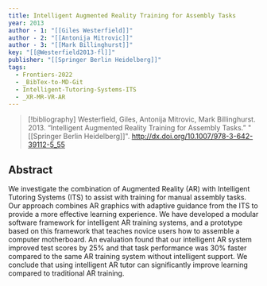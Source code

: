```yaml
---
title: Intelligent Augmented Reality Training for Assembly Tasks
year: 2013
author - 1: "[[Giles Westerfield]]"
author - 2: "[[Antonija Mitrovic]]"
author - 3: "[[Mark Billinghurst]]"
key: "[[@Westerfield2013-fl]]"
publisher: "[[Springer Berlin Heidelberg]]"
tags:
  - Frontiers-2022
  - _BibTex-to-MD-Git
  - Intelligent-Tutoring-Systems-ITS
  - _XR-MR-VR-AR
---
```


> [!bibliography]
> Westerfield, Giles, Antonija Mitrovic, Mark Billinghurst. 2013. “Intelligent Augmented Reality Training for Assembly Tasks.” "[[Springer Berlin Heidelberg]]". http://dx.doi.org/10.1007/978-3-642-39112-5_55

## Abstract
We investigate the combination of Augmented Reality (AR) with Intelligent Tutoring Systems (ITS) to assist with training for manual assembly tasks. Our approach combines AR graphics with adaptive guidance from the ITS to provide a more effective learning experience. We have developed a modular software framework for intelligent AR training systems, and a prototype based on this framework that teaches novice users how to assemble a computer motherboard. An evaluation found that our intelligent AR system improved test scores by 25\% and that task performance was 30\% faster compared to the same AR training system without intelligent support. We conclude that using intelligent AR tutor can significantly improve learning compared to traditional AR training.
